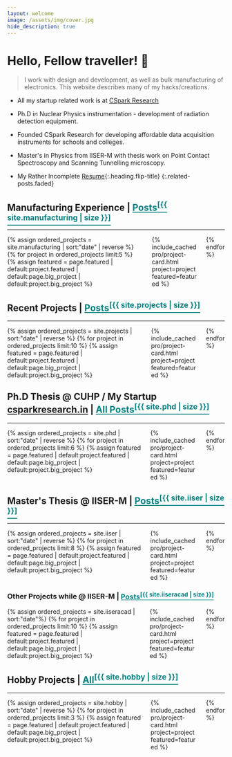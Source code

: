 ```yaml
---
layout: welcome
image: /assets/img/cover.jpg
hide_description: true
---
```


# Hello, Fellow traveller! 🥸

> I work with design and development, as well as bulk manufacturing of electronics.
  This website describes many of my hacks/creations. 
  * All my startup related work is at [CSpark Research](https://csparkresearch.in)
  * Ph.D in Nuclear Physics instrumentation - development of radiation detection equipment. 
  * Founded CSpark Research for developing affordable data acquisition instruments for schools and colleges.
  * Master's in Physics from IISER-M with thesis work on Point Contact Spectroscopy and Scanning Tunnelling microscopy.



* My Rather Incomplete [Resume](/resume.md){:.heading.flip-title}
{:.related-posts.faded}


## Manufacturing Experience | <a class="heading flip-title" href="/build/" style="color:teal"> Posts<sup>[{{ site.manufacturing | size }}]</sup></a>
---

<div class="columns mt3 {% unless no_third_column %}columns-break{% endunless %}">
{% assign ordered_projects = site.manufacturing | sort:"date" | reverse %}
{% for project in ordered_projects limit:5 %}
    {% assign featured = page.featured | default:project.featured | default:page.big_project | default:project.big_project %}
    <div class="column column-1 custommicrocol">
    {% include_cached pro/project-card.html project=project featured=featured %}
    </div>
{% endfor %}
</div>


## Recent Projects | <a class="heading flip-title" href="/projects/" style="color:teal"> Posts<sup>[{{ site.projects | size }}]</sup></a>
---

<div class="columns mt3 {% unless no_third_column %}columns-break{% endunless %}">
{% assign ordered_projects = site.projects | sort:"date" | reverse %}
{% for project in ordered_projects limit:10 %}
    {% assign featured = page.featured | default:project.featured | default:page.big_project | default:project.big_project %}
    <div class="column column-1 custommicrocol">
    {% include_cached pro/project-card.html project=project featured=featured %}
    </div>
{% endfor %}
</div>




## Ph.D Thesis @ CUHP  /  My Startup <a href="https://csparkresearch.in" target="_blank">csparkresearch.in</a> | <a class="heading flip-title" href="/phd/" style="color:teal">All Posts<sup>[{{ site.phd | size }}]</sup></a>
---

<div class="columns mt3 {% unless no_third_column %}columns-break{% endunless %}">
{% assign ordered_projects = site.phd | sort:"date" | reverse %}
{% for project in ordered_projects limit:6 %}
    {% assign featured = page.featured | default:project.featured | default:page.big_project | default:project.big_project %}
    <div class="column column-1 customcol">
    {% include_cached pro/project-card.html project=project featured=featured %}
    </div>
{% endfor %}
</div>

<!---<p class="read-more mt1"><a class="heading flip-title" href="/iiser/">More from my Ph.D. work <sup>[{{ site.phd | size }}]</sup></a></p> -->



## Master's Thesis @ IISER-M | <a class="heading flip-title" href="/iiser/" style="color:teal">  Posts<sup>[{{ site.iiser | size }}]</sup></a>
---

<div class="columns mt3 {% unless no_third_column %}columns-break{% endunless %}">
{% assign ordered_projects = site.iiser | sort:"date" | reverse %}
{% for project in ordered_projects limit:8 %}
    {% assign featured = page.featured | default:project.featured | default:page.big_project | default:project.big_project %}
    <div class="column column-1 customcol">
    {% include_cached pro/project-card.html project=project featured=featured %}
    </div>
{% endfor %}
</div>

<!-- <p class="read-more mt1"><a class="heading flip-title" href="/iiser/">More from MS Thesis at IISER <sup>[{{ site.iiser | size }}]</sup></a></p> -->

### Other Projects while @ IISER-M | <a class="heading flip-title" href="/iiseracad/" style="color:teal"> Posts<sup>[{{ site.iiseracad | size }}]</sup></a>

<div class="columns mt3 {% unless no_third_column %}columns-break{% endunless %}">
{% assign ordered_projects = site.iiseracad | sort:"date"%}
{% for project in ordered_projects limit:10 %}
    {% assign featured = page.featured | default:project.featured | default:page.big_project | default:project.big_project %}
    <div class="column column-1 custommicrocol">
    {% include_cached pro/project-card.html project=project featured=featured %}
    </div>
{% endfor %}
</div>

<!-- <p class="read-more mt1"><a class="heading flip-title" href="/iiseracad/">Click here to check out my other undergrad projects <sup>[{{ site.iiseracad | size }}]</sup></a></p> -->



## Hobby Projects | <a class="heading flip-title" href="/hobbies/" style="color:teal"> All<sup>[{{ site.hobby | size }}]</sup></a>
---

<div class="columns mt3 {% unless no_third_column %}columns-break{% endunless %}">
{% assign ordered_projects = site.hobby | sort:"date" | reverse %}
{% for project in ordered_projects limit:3 %}
    {% assign featured = page.featured | default:project.featured | default:page.big_project | default:project.big_project %}
    <div class="column column-1 customcol">
    {% include_cached pro/project-card.html project=project featured=featured %}
    </div>
{% endfor %}

</div>

<!--<p class="read-more mt1"><a class="heading flip-title" href="/hobbies/">More random things<sup>[{{ site.hobby | size }}]</sup></a></p> -->



